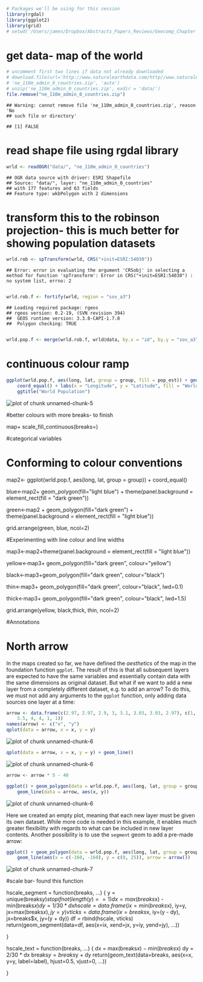 

```r
# Packages we'll be using for this session
library(rgdal)
library(ggplot2)
library(grid)
# setwd('/Users/james/Dropbox/Abstracts_Papers_Reviews/Geocomp_Chapter')
```




# get data- map of the world


```r
# uncomment first two lines if data not already downloaded
# download.file(url='http://www.naturalearthdata.com/http//www.naturalearthdata.com/download/110m/cultural/ne_110m_admin_0_countries.zip',
# 'ne_110m_admin_0_countries.zip', 'auto')
# unzip('ne_110m_admin_0_countries.zip', exdir = 'data/')
file.remove("ne_110m_admin_0_countries.zip")
```

```
## Warning: cannot remove file 'ne_110m_admin_0_countries.zip', reason 'No
## such file or directory'
```

```
## [1] FALSE
```





# read shape file using rgdal library


```r
wrld <- readOGR("data/", "ne_110m_admin_0_countries")
```

```
## OGR data source with driver: ESRI Shapefile 
## Source: "data/", layer: "ne_110m_admin_0_countries"
## with 177 features and 63 fields
## Feature type: wkbPolygon with 2 dimensions
```




# transform this to the robinson projection- this is much better for showing  population datasets


```r
wrld.rob <- spTransform(wrld, CRS("+init=ESRI:54030"))
```

```
## Error: error in evaluating the argument 'CRSobj' in selecting a method for function 'spTransform': Error in CRS("+init=ESRI:54030") : no system list, errno: 2
```

```r

wrld.rob.f <- fortify(wrld, region = "sov_a3")
```

```
## Loading required package: rgeos
## rgeos version: 0.2-19, (SVN revision 394)
##  GEOS runtime version: 3.3.8-CAPI-1.7.8 
##  Polygon checking: TRUE
```

```r

wrld.pop.f <- merge(wrld.rob.f, wrld@data, by.x = "id", by.y = "sov_a3")
```





# continuous colour ramp


```r
ggplot(wrld.pop.f, aes(long, lat, group = group, fill = pop_est)) + geom_polygon() + 
    coord_equal() + labs(x = "Longitude", y = "Latitude", fill = "World Population") + 
    ggtitle("World Population")
```

![plot of chunk unnamed-chunk-5](figure/unnamed-chunk-5.png) 


#better colours with more breaks- to finish

map+ scale_fill_continuous(breaks=)

#categorical variables

 
# Conforming to colour conventions

map2<- ggplot(wrld.pop.f, aes(long, lat, group = group)) + coord_equal()
  
blue<-map2+ geom_polygon(fill="light blue") + theme(panel.background = element_rect(fill = "dark green"))
  
green<-map2 + geom_polygon(fill="dark green") + theme(panel.background = element_rect(fill = "light blue"))
  
grid.arrange(green, blue, ncol=2)

#Experimenting with line colour and line widths

map3<-map2+theme(panel.background = element_rect(fill = "light blue"))

yellow<-map3+ geom_polygon(fill="dark green", colour="yellow") 
  
black<-map3+geom_polygon(fill="dark green", colour="black") 
  
thin<-map3+ geom_polygon(fill="dark green", colour="black", lwd=0.1) 

thick<-map3+ geom_polygon(fill="dark green", colour="black", lwd=1.5)
  
grid.arrange(yellow, black,thick, thin, ncol=2)

#Annotations

# North arrow

In the maps created so far, we have defined the *aesthetics* of the map 
in the foundation function `ggplot`. The result of this is that all subsequent
layers are expected to have the same variables and essentially contain 
data with the same dimensions as original dataset. But what if we want to 
add a new layer from a completely different dataset, e.g. to add an 
arrow? To do this, we must not add any arguments to the `ggplot` function, 
only adding data sources one layer at a time:


```r
arrow <- data.frame(c(2.97, 2.97, 2.9, 3, 3.1, 3.03, 3.03, 2.97), c(1, 4, 4, 
    5.5, 4, 4, 1, 1))
names(arrow) <- c("x", "y")
qplot(data = arrow, x = x, y = y)
```

![plot of chunk unnamed-chunk-6](figure/unnamed-chunk-61.png) 

```r
qplot(data = arrow, x = x, y = y) + geom_line()
```

![plot of chunk unnamed-chunk-6](figure/unnamed-chunk-62.png) 

```r
arrow <- arrow * 5 - 40

ggplot() + geom_polygon(data = wrld.pop.f, aes(long, lat, group = group, fill = pop_est)) + 
    geom_line(data = arrow, aes(x, y))
```

![plot of chunk unnamed-chunk-6](figure/unnamed-chunk-63.png) 


Here we created an empty plot, meaning that each new layer must be given its 
own dataset. While more code is needed in this example, it enables much 
greater flexibility with regards to what can be included in new layer contents. 
Another possibility is to use the `segment` geom to add a pre-made arrow:


```r
ggplot() + geom_polygon(data = wrld.pop.f, aes(long, lat, group = group, fill = pop_est)) + 
    geom_line(aes(x = c(-160, -160), y = c(0, 25)), arrow = arrow())
```

![plot of chunk unnamed-chunk-7](figure/unnamed-chunk-7.png) 





#scale bar- found this function

hscale_segment = function(breaks, ...)
{
    y = unique(breaks$y)
    stopifnot(length(y) == 1)
    dx = max(breaks$x) - min(breaks$x)
    dy = 1/30 * dx
    hscale = data.frame(ix=min(breaks$x), iy=y, jx=max(breaks$x),
jy=y)
    vticks = data.frame(ix=breaks$x, iy=(y - dy), jx=breaks$x, jy=(y +
dy))
    df = rbind(hscale, vticks)
    return(geom_segment(data=df,
                        aes(x=ix, xend=jx, y=iy, yend=jy),
                        ...))

}

hscale_text = function(breaks, ...)
{
    dx = max(breaks$x) - min(breaks$x)
    dy = 2/30 * dx
    breaks$y = breaks$y + dy
    return(geom_text(data=breaks,
                     aes(x=x, y=y, label=label),
                     hjust=0.5,
                     vjust=0,
                     ...))

}
